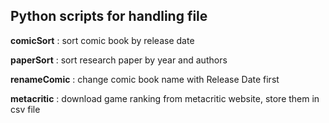 ## Python scripts for handling file

**comicSort** : sort comic book by release date

**paperSort** : sort research paper by year and authors

**renameComic** : change comic book name with Release Date first

**metacritic** : download game ranking from metacritic website, store them in csv file
	
